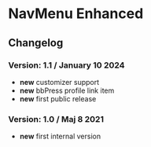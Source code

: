# NavMenu Enhanced

## Changelog

### Version: 1.1 / January 10 2024

* **new** customizer support
* **new** bbPress profile link item
* **new** first public release

### Version: 1.0 / Maj 8 2021

* **new** first internal version
